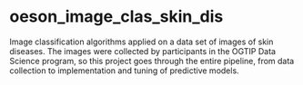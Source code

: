 # oeson_image_clas_skin_dis
Image classification algorithms applied on a data set of images of skin diseases. The images were collected by participants in the OGTIP Data Science program, so this project goes through the entire pipeline, from data collection to implementation and tuning of predictive models.
